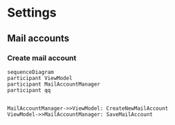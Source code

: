 # Settings
## Mail accounts
### Create mail account
```mermaid
sequenceDiagram
participant ViewModel
participant MailAccountManager
participant qq


MailAccountManager->>ViewModel: CreateNewMailAccount
ViewModel->>MailAccountManager: SaveMailAccount
```
<!--stackedit_data:
eyJoaXN0b3J5IjpbLTE5ODY5NDA0MzBdfQ==
-->
